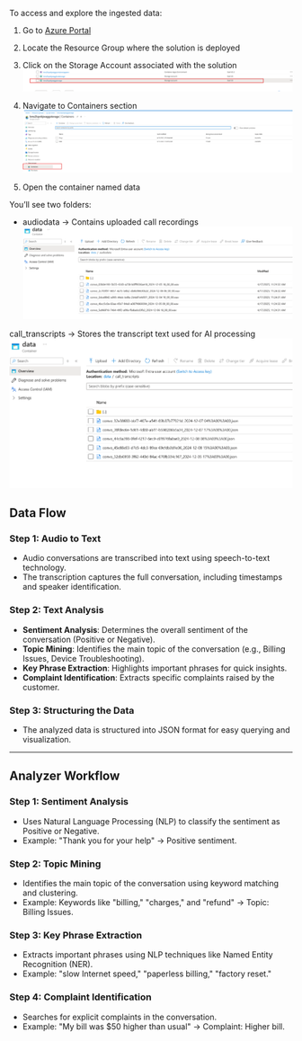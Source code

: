 <!-- ## **1. Overview of the Data** -->

To access and explore the ingested data:

1. Go to [Azure Portal](https://portal.azure.com/)

2. Locate the Resource Group where the solution is deployed

3. Click on the Storage Account associated with the solution
      ![image](../img/storage-blob.png)

4. Navigate to Containers section
      ![image](../img/storage-container.png)

5. Open the container named data

You’ll see two folders:

- audiodata → Contains uploaded call recordings
      ![image](../img/audio-folder.png)

call_transcripts → Stores the transcript text used for AI processing
      ![image](../img/call_transcripts.png)
<!-- The Sample dataset used for this solution contains customer interactions categorized into various topics. Each entry includes:

- **ConversationId**: Unique identifier for each conversation.
- **StartTime** and **EndTime**: Timestamps for when the conversation occurred.
- **Content**: Full transcript of the conversation.
- **Summary**: A concise summary of the interaction.
- **Sentiment**: Sentiment analysis of the conversation (e.g., Positive, Negative).
- **Topic**: The main topic of the conversation.
- **Key Phrases**: Extracted key phrases for quick insights.
- **Complaint**: Specific complaints raised by the customer (if any).
- **Mined Topic**: Categorized topic based on the conversation.

--- -->

## **Data Flow**

### **Step 1: Audio to Text**
- Audio conversations are transcribed into text using speech-to-text technology.
- The transcription captures the full conversation, including timestamps and speaker identification.

### **Step 2: Text Analysis**
- **Sentiment Analysis**: Determines the overall sentiment of the conversation (Positive or Negative).
- **Topic Mining**: Identifies the main topic of the conversation (e.g., Billing Issues, Device Troubleshooting).
- **Key Phrase Extraction**: Highlights important phrases for quick insights.
- **Complaint Identification**: Extracts specific complaints raised by the customer.

### **Step 3: Structuring the Data**
- The analyzed data is structured into JSON format for easy querying and visualization.

---

<!-- ## ** Key Insights**
### **Frequent Topics**
1. **Account Management**:
      - Includes account updates, voicemail setup, and call forwarding.
      - Example: Updating address and email information.

2. **Billing Issues**:
      - Covers billing discrepancies, payment failures, and refunds.
      - Example: Resolving double charges or unexpected fees.

3. **Service Activation**:
      - Assistance with activating new services, SIM cards, or scheduling appointments.
      - Example: Activating a new SIM card or setting up international roaming.

4. **Device Troubleshooting**:
      - Support for device-related issues like freezing, battery drain, or hardware malfunctions.
      - Example: Factory reset for a tablet or troubleshooting a phone's battery.

5. **Internet Connectivity**:
      - Troubleshooting slow or unreliable internet connections.
      - Example: Diagnosing slow speeds and resetting modems.

6. **Parental Controls**:
      - Setting up and managing parental controls for children’s devices.
      - Example: Configuring screen time limits and app restrictions.

### **Sentiment Analysis**
- **Positive Sentiment**: Majority of interactions indicate customer satisfaction with the support provided.
- **Negative Sentiment**: Often linked to unresolved billing issues or technical difficulties. -->

<!-- ### **Common Complaints**
- Billing discrepancies (e.g., double charges, unexpected fees).
- Internet speed issues.
- Device malfunctions (e.g., freezing, battery drain).

--- -->

## **Analyzer Workflow**

### **Step 1: Sentiment Analysis**
- Uses Natural Language Processing (NLP) to classify the sentiment as Positive or Negative.
- Example: "Thank you for your help" → Positive sentiment.

### **Step 2: Topic Mining**
- Identifies the main topic of the conversation using keyword matching and clustering.
- Example: Keywords like "billing," "charges," and "refund" → Topic: Billing Issues.

### **Step 3: Key Phrase Extraction**
- Extracts important phrases using NLP techniques like Named Entity Recognition (NER).
- Example: "slow Internet speed," "paperless billing," "factory reset."

### **Step 4: Complaint Identification**
- Searches for explicit complaints in the conversation.
- Example: "My bill was $50 higher than usual" → Complaint: Higher bill.